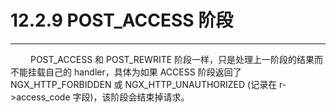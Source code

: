 # 12.2.9 POST_ACCESS 阶段
***

&emsp;&emsp;
POST\_ACCESS 和 POST\_REWRITE 阶段一样，只是处理上一阶段的结果而不能挂载自己的 handler，具体为如果 ACCESS 阶段返回了 NGX\_HTTP\_FORBIDDEN 或 NGX\_HTTP\_UNAUTHORIZED (记录在 r->access\_code 字段)，该阶段会结束掉请求。